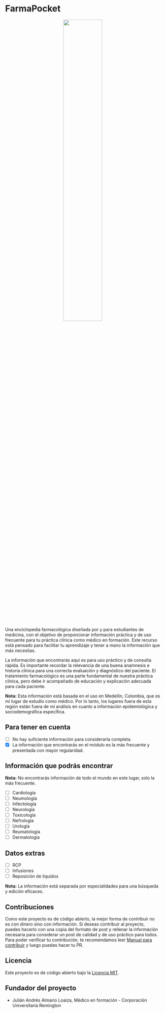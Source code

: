 # FarmaPocket

<p align="center">
  <img src="banner.png" width="50%">
</p>

Una enciclopedia farmacológica diseñada por y para estudiantes de medicina, con el objetivo de proporcionar información práctica y de uso frecuente para tu práctica clínica como médico en formación. Este recurso está pensado para facilitar tu aprendizaje y tener a mano la información que más necesitas.

La información que encontrarás aquí es para uso práctico y de consulta rápida. Es importante recordar la relevancia de una buena anamnesis e historia clínica para una correcta evaluación y diagnóstico del paciente. El tratamiento farmacológico es una parte fundamental de nuestra práctica clínica, pero debe ir acompañado de educación y explicación adecuada para cada paciente.

**Nota:** Esta información está basada en el uso en Medellín, Colombia, que es mi lugar de estudio como médico. Por lo tanto, los lugares fuera de esta región están fuera de mi análisis en cuanto a información epidemiológica y sociodemográfica específica.

## Para tener en cuenta

- [ ] No hay suficiente información para considerarla completa.
- [x] La información que encontrarás en el módulo es la más frecuente y presentada con mayor regularidad.

## Información que podrás encontrar

**Nota:** No encontrarás información de todo el mundo en este lugar, solo la más frecuente.

- [ ] Cardiología
- [ ] Neumología
- [ ] Infectología
- [ ] Neurología
- [ ] Toxicología
- [ ] Nefrología
- [ ] Urología
- [ ] Reumatología
- [ ] Dermatología

## Datos extras

- [ ] RCP
- [ ] Infusiones
- [ ] Reposición de líquidos

**Nota:** La información está separada por especialidades para una búsqueda y edición eficaces.

## Contribuciones

Como este proyecto es de código abierto, la mejor forma de contribuir no es con dinero sino con información. Si deseas contribuir al proyecto, puedes hacerlo con una copia del formato de post y rellenar la información necesaria para considerar un post de calidad y de uso práctico para todos. Para poder verificar tu contribución, te recomendamos leer [Manual para contribuir](./CONTRIBUTING.md) y luego puedes hacer tu PR.

## Licencia

Este proyecto es de código abierto bajo la [Licencia MIT](LICENSE).

## Fundador del proyecto

- Julián Andrés Almario Loaiza, Médico en formación - Corporación Universitaria Remington
